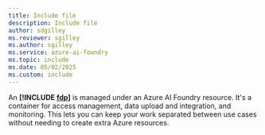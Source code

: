 ```yaml
---
title: Include file
description: Include file
author: sdgilley
ms.reviewer: sgilley
ms.author: sgilley
ms.service: azure-ai-foundry
ms.topic: include
ms.date: 05/02/2025
ms.custom: include
---
```



An **[!INCLUDE [fdp](fdp-project-name.md)]** is managed under an Azure AI Foundry resource. It's a container for access management, data upload and integration, and monitoring. This lets you can keep your work separated between use cases without needing to create extra Azure resources.
